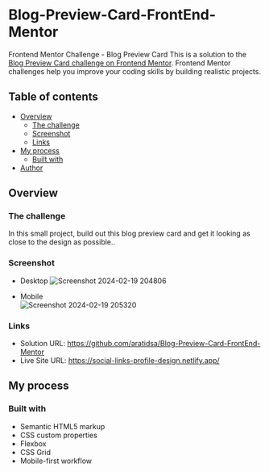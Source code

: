 # Blog-Preview-Card-FrontEnd-Mentor
Frontend Mentor Challenge - Blog Preview Card
This is a solution to the [Blog Preview Card challenge on Frontend Mentor](https://www.frontendmentor.io/challenges/blog-preview-card-ckPaj01IcS). Frontend Mentor challenges help you improve your coding skills by building realistic projects.

## Table of contents

- [Overview](#overview)
  - [The challenge](#the-challenge)
  - [Screenshot](#screenshot)
  - [Links](#links)
- [My process](#my-process)
  - [Built with](#built-with)
- [Author](#author)

## Overview

### The challenge
In this small project, build out this blog preview card and get it looking as close to the design as possible.. 

### Screenshot
- Desktop
  ![Screenshot 2024-02-19 204806](https://github.com/aratidsa/Blog-Preview-Card-FrontEnd-Mentor/assets/128802362/b27aec10-a16d-4305-b799-e4bf1436343c)
  
- Mobile  
![Screenshot 2024-02-19 205320](https://github.com/aratidsa/Blog-Preview-Card-FrontEnd-Mentor/assets/128802362/ba050b8c-2ba2-4740-b89d-917451278fda)

### Links

- Solution URL: https://github.com/aratidsa/Blog-Preview-Card-FrontEnd-Mentor
- Live Site URL: https://social-links-profile-design.netlify.app/

## My process

### Built with

- Semantic HTML5 markup
- CSS custom properties
- Flexbox
- CSS Grid
- Mobile-first workflow
